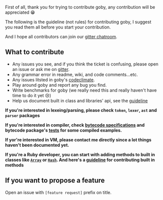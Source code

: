 First of all, thank you for trying to contribute goby, any contribution will be appreciated 😁

The following is the guideline (not rules) for contributing goby, I suggest you read them all before you start your contribution.

And I hope all contributors can join our [gitter chatroom](https://gitter.im/goby-lang/Lobby).

## What to contribute

- Any issues you see, and if you think the ticket is confusing, please open an issue or ask me on [gitter](https://gitter.im/goby-lang/Lobby).
- Any grammar error in readme, wiki, and code comments...etc.
- Any issues litsted in goby's [codeclimate](https://codeclimate.com/github/goby-lang/goby/issues).
- Play around goby and report any bug you find.
- Write benchmarks for goby (we really need this and really haven't have time to do it yet 😢)
- Help us document built in class and libraries' api, see the [guideline](https://github.com/goby-lang/goby/wiki/Documenting-Goby-Code)


**If you're interested in lexeing/parsing, please check `token`, `lexer`, `ast` and `parser` packages**

**If you're interested in compiler, check [bytecode specifications](https://github.com/goby-lang/goby/wiki/Bytecode-Instruction-specs) and bytecode package's [tests](https://github.com/goby-lang/goby/blob/master/bytecode/generator_test.go) for some compiled examples.**

**If yor're interested in VM, please contact me directly since a lot things haven't been documented yet.**

**If you're a Ruby developer, you can start with adding methods to built in classes like [`Array`](https://github.com/goby-lang/goby/blob/master/vm/array.go) or [`Hash`](https://github.com/goby-lang/goby/blob/master/vm/hash.go).
And here's a [guideline](https://github.com/goby-lang/goby/wiki/Contibuting-a-Method) for contributing built in methods**

## If you want to propose a feature

Open an issue with `[feature request]` prefix on title.








